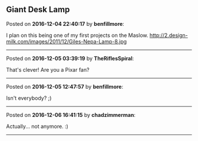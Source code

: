 ## Giant Desk Lamp
Posted on **2016-12-04 22:40:17** by **benfillmore**:

I plan on this being one of my first projects on the Maslow.
http://2.design-milk.com/images/2011/12/Giles-Nepa-Lamp-8.jpg

---

Posted on **2016-12-05 03:39:19** by **TheRiflesSpiral**:

That's clever! Are you a Pixar fan?

---

Posted on **2016-12-05 12:47:57** by **benfillmore**:

Isn't everybody? ;)

---

Posted on **2016-12-06 16:41:15** by **chadzimmerman**:

Actually... not anymore. :)

---

